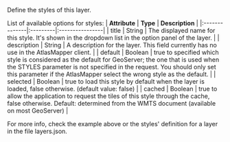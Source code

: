 Define the styles of this layer.

List of available options for styles:
| **Attribute** | **Type** | **Description** |
|:--------------|:---------|:----------------|
| title         | String   | The displayed name for this style. It's shown in the dropdown list in the option panel of the layer. |
| description   | String   | A description for the layer. This field currently has no use in the AtlasMapper client. |
| default       | Boolean  | true to specified which style is considered as the default for GeoServer; the one that is used when the STYLES parameter is not specified in the request. You should only set this parameter if the AtlasMapper select the wrong style as the default. |
| selected      | Boolean  | true to load this style by default when the layer is loaded, false otherwise. (default value: false) |
| cached        | Boolean  | true to allow the application to request the tiles of this style through the cache, false otherwise. Default: determined from the WMTS document (available on most GeoServer) |

For more info, check the example above or the styles' definition for a layer in the file layers.json.